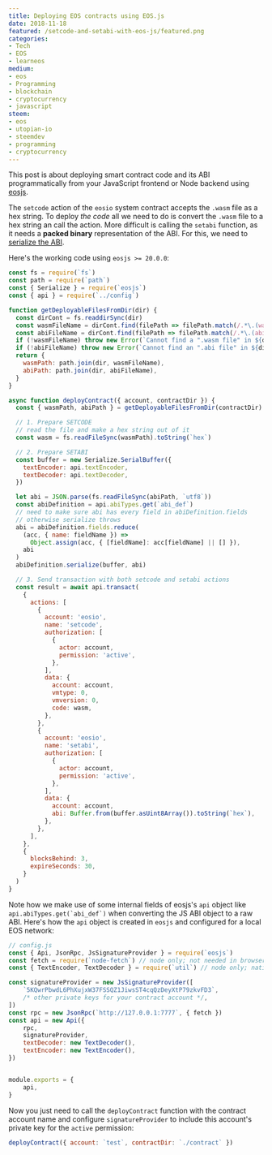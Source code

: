 ```yaml
---
title: Deploying EOS contracts using EOS.js
date: 2018-11-18
featured: /setcode-and-setabi-with-eos-js/featured.png
categories:
- Tech
- EOS
- learneos
medium:
- eos
- Programming
- blockchain
- cryptocurrency
- javascript
steem:
- eos
- utopian-io
- steemdev
- programming
- cryptocurrency
---
```


This post is about deploying smart contract code and its ABI programmatically
from your JavaScript frontend or Node backend using
[eosjs](https://github.com/EOSIO/eosjs).

The `setcode` action of the `eosio` system contract accepts the `.wasm` file as
a hex string. To deploy _the code_ all we need to do is convert the `.wasm` file
to a hex string an call the action. More difficult is calling the `setabi`
function, as it needs a **packed binary** representation of the ABI. For this, we
need to [serialize the ABI](https://github.com/EOSIO/eosjs/issues/421).

Here's the working code using `eosjs >= 20.0.0`:

```jsx
const fs = require(`fs`)
const path = require(`path`)
const { Serialize } = require(`eosjs`)
const { api } = require(`../config`)

function getDeployableFilesFromDir(dir) {
  const dirCont = fs.readdirSync(dir)
  const wasmFileName = dirCont.find(filePath => filePath.match(/.*\.(wasm)$/gi))
  const abiFileName = dirCont.find(filePath => filePath.match(/.*\.(abi)$/gi))
  if (!wasmFileName) throw new Error(`Cannot find a ".wasm file" in ${dir}`)
  if (!abiFileName) throw new Error(`Cannot find an ".abi file" in ${dir}`)
  return {
    wasmPath: path.join(dir, wasmFileName),
    abiPath: path.join(dir, abiFileName),
  }
}

async function deployContract({ account, contractDir }) {
  const { wasmPath, abiPath } = getDeployableFilesFromDir(contractDir)

  // 1. Prepare SETCODE
  // read the file and make a hex string out of it
  const wasm = fs.readFileSync(wasmPath).toString(`hex`)

  // 2. Prepare SETABI
  const buffer = new Serialize.SerialBuffer({
    textEncoder: api.textEncoder,
    textDecoder: api.textDecoder,
  })

  let abi = JSON.parse(fs.readFileSync(abiPath, `utf8`))
  const abiDefinition = api.abiTypes.get(`abi_def`)
  // need to make sure abi has every field in abiDefinition.fields
  // otherwise serialize throws
  abi = abiDefinition.fields.reduce(
    (acc, { name: fieldName }) =>
      Object.assign(acc, { [fieldName]: acc[fieldName] || [] }),
    abi
  )
  abiDefinition.serialize(buffer, abi)

  // 3. Send transaction with both setcode and setabi actions
  const result = await api.transact(
    {
      actions: [
        {
          account: 'eosio',
          name: 'setcode',
          authorization: [
            {
              actor: account,
              permission: 'active',
            },
          ],
          data: {
            account: account,
            vmtype: 0,
            vmversion: 0,
            code: wasm,
          },
        },
        {
          account: 'eosio',
          name: 'setabi',
          authorization: [
            {
              actor: account,
              permission: 'active',
            },
          ],
          data: {
            account: account,
            abi: Buffer.from(buffer.asUint8Array()).toString(`hex`),
          },
        },
      ],
    },
    {
      blocksBehind: 3,
      expireSeconds: 30,
    }
  )
}
```

Note how we make use of some internal fields of eosjs's `api` object like ``api.abiTypes.get(`abi_def`)`` when
converting the JS ABI object to a raw ABI.
Here's how the `api` object is created in `eosjs` and configured for a local EOS network:

```jsx
// config.js
const { Api, JsonRpc, JsSignatureProvider } = require(`eosjs`)
const fetch = require(`node-fetch`) // node only; not needed in browsers
const { TextEncoder, TextDecoder } = require(`util`) // node only; native TextEncoder/Decoder

const signatureProvider = new JsSignatureProvider([
    `5KQwrPbwdL6PhXujxW37FSSQZ1JiwsST4cqQzDeyXtP79zkvFD3`,
    /* other private keys for your contract account */,
])
const rpc = new JsonRpc(`http://127.0.0.1:7777`, { fetch })
const api = new Api({
    rpc,
    signatureProvider,
    textDecoder: new TextDecoder(),
    textEncoder: new TextEncoder(),
})


module.exports = {
    api,
}
```

Now you just need to call the `deployContract` function with the contract account name and configure `signatureProvider` to include this account's private key for the `active` permission:

```jsx
deployContract({ account: `test`, contractDir: `./contract` })
```
